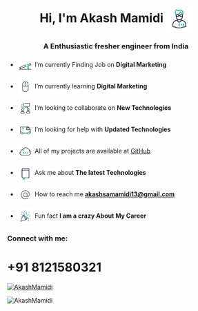 <h1 align="center">Hi, I'm Akash Mamidi <img height=60 align=center src=assets/pro.gif> </h1>  



<h3 align="center">A Enthusiastic fresher engineer from India</h3>


- <img height=36 align=center src=assets/work3.gif>  I’m currently Finding Job on **Digital Marketing**

- <img height=36 align=center src=work2.gif>  I’m currently learning **Digital Marketing**

- <img height=36 align=center src=assets/colab.gif>  I’m looking to collaborate on **New Technologies**

- <img height=36 align=center src=assets/help.gif>  I’m looking for help with **Updated Technologies**

- <img height=36 align=center src=assets/repo.gif>  All of my projects are available at [GitHub](https://github.com/akashmamidi)

- <img height=36 align=center src=assets/ask.gif>  Ask me about **The latest Technologies**

- <img height=36 align=center src=assets/me3.gif>  How to reach me **akashsamamidi13@gmail.com**

- <img height=36 align=center src=assets/fun.gif> Fun fact **I am a crazy About My Career**

<h3 align="left">Connect with me:</h3>
<p align="left">
<h1>+91 8121580321</h1>


<a href="https://www.linkedin.com/in/akashmamidi/" target="blank"><img align="center" src="https://raw.githubusercontent.com/rahuldkjain/github-profile-readme-generator/master/src/images/icons/Social/linked-in-alt.svg" alt="AkashMamidi" height="30" width="40" /></a>
</p>

<!--  
<p>&nbsp;<img align="center" src="https://github-readme-stats.vercel.app/api?username=AkashMamidi&show_icons=true&locale=en" alt="AkashMamidi" /></p>

<p><img align="center" src="https://github-readme-streak-stats.herokuapp.com/?user=AkashMamidi&" alt="AkashMamidi" /></p>
-->
<p align="left"> <img src="https://komarev.com/ghpvc/?username=AkashMamidi&label=Profile%20views&color=0e75b6&style=flat" alt="AkashMamidi" /> </p>


<!--  
<p align="left"> <a href="https://github.com/ryo-ma/github-profile-trophy"><img src="https://github-profile-trophy.vercel.app/?username=AkashMamidi" alt="AkashMamidi" /></a> </p>

-->
